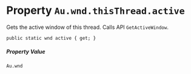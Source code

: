 # Property `Au.wnd.thisThread.active`

Gets the active window of this thread. Calls API `GetActiveWindow`.

```
public static wnd active { get; }
```

##### Property Value

`Au.wnd`